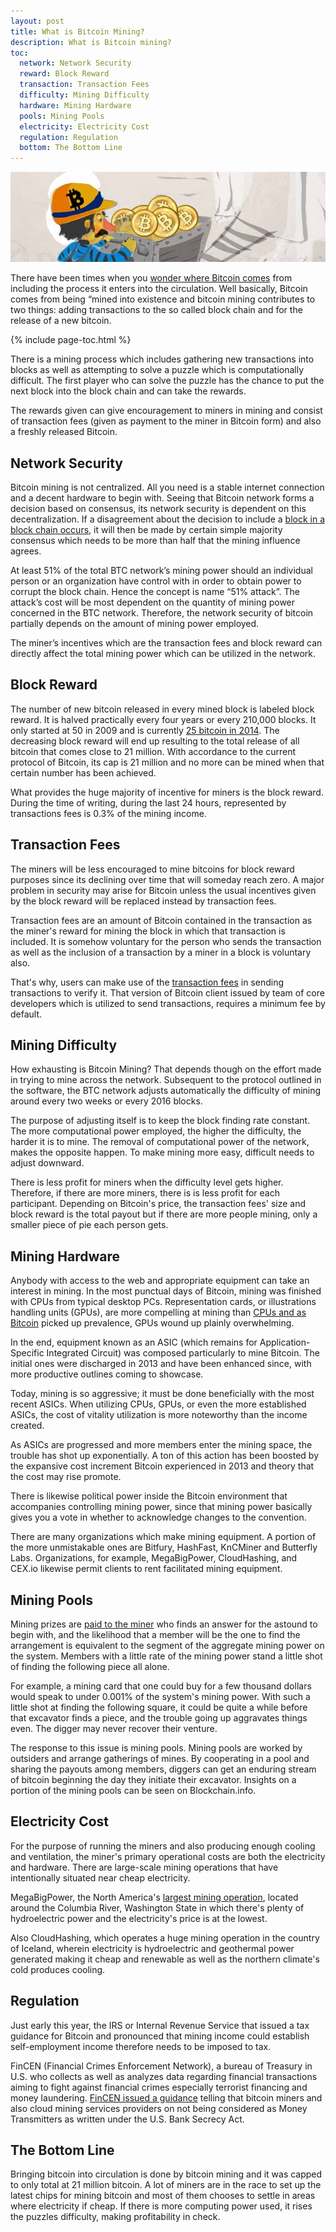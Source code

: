 ```yaml
---
layout: post
title: What is Bitcoin Mining?
description: What is Bitcoin mining?
toc:
  network: Network Security
  reward: Block Reward
  transaction: Transaction Fees
  difficulty: Mining Difficulty
  hardware: Mining Hardware
  pools: Mining Pools
  electricity: Electricity Cost
  regulation: Regulation
  bottom: The Bottom Line
---
```


<p><center><img src="/images/bitcoin-mining-2.jpg" alt="bitcoin mining"/></center></p>

<p>There have been times when you <a href="/blog/">wonder where Bitcoin comes</a> from including the process it enters into the circulation. Well basically, Bitcoin comes from being “mined into existence and bitcoin mining contributes to two things: adding transactions to the so called block chain and for the release of a new bitcoin. </p>
{% include page-toc.html %}
<p>There is a mining process which includes gathering new transactions into blocks as well as attempting to solve a puzzle which is computationally difficult. The first player who can solve the puzzle has the chance to put the next block into the block chain and can take the rewards. </p>

<p>The rewards given can give encouragement to miners in mining and consist of transaction fees (given as payment to the miner in Bitcoin form) and also a freshly released Bitcoin.</p>
 
<h2 id="network">Network Security</h2>

<p>Bitcoin mining is not centralized. All you need is a stable internet connection and a decent hardware to begin with. Seeing that Bitcoin network forms a decision based on consensus, its network security is dependent on this decentralization. If a disagreement about the decision to include a <a href="/bitcoin-miner-antminer-s9/">block in a block chain occurs</a>, it will then be made by certain simple majority consensus which needs to be more than half that the mining influence agrees.  </p>

<p>At least 51% of the total BTC network’s mining power should an individual person or an organization have control with in order to obtain power to corrupt the block chain. Hence the concept is name “51% attack”. The attack’s cost will be most dependent on the quantity of mining power concerned in the BTC network. Therefore, the network security of bitcoin partially depends on the amount of mining power employed.</p>

<p>The miner’s incentives which are the transaction fees and block reward can directly affect the total mining power which can be utilized in the network.</p>

<h2 id="reward">Block Reward</h2>

<p>The number of new bitcoin released in every mined block is labeled block reward. It is halved practically every four years or every 210,000 blocks. It only started at 50 in 2009 and is currently <a href="/hardware/">25 bitcoin in 2014</a>. The decreasing block reward will end up resulting to the total release of all bitcoin that comes close to 21 million. With accordance to the current protocol of Bitcoin, its cap is 21 million and no more can be mined when that certain number has been achieved.</p>

<p>What provides the huge majority of incentive for miners is the block reward. During the time of writing, during the last 24 hours, represented by transactions fees is 0.3% of the mining income.</p>

<h2 id="transaction">Transaction Fees</h2>

<p>The miners will be less encouraged to mine bitcoins for block reward purposes since its declining over time that will someday reach zero. A major problem in security may arise for Bitcoin unless the usual incentives given by the block reward will be replaced instead by transaction fees.</p>
 
<p>Transaction fees are an amount of Bitcoin contained in the transaction as the miner's reward for mining the block in which that transaction is included. It is somehow voluntary for the person who sends the transaction as well as the inclusion of a transaction by a miner in a block is voluntary also. </p>

<p>That's why, users can make use of the <a href="/usb-bitcoin-miner/">transaction fees</a> in sending transactions to verify it. That version of Bitcoin client issued by team of core developers which is utilized to send transactions, requires a minimum fee by default. </p>

<h2 id="difficulty">Mining Difficulty</h2>

<p>How exhausting is Bitcoin Mining? That depends though on the effort made in trying to mine across the network. Subsequent to the protocol outlined in the software, the BTC network adjusts automatically the difficulty of mining around every two weeks or every 2016 blocks. </p>

<p>The purpose of adjusting itself is to keep the block finding rate constant. The more computational power employed, the higher the difficulty, the harder it is to mine. The removal of computational power of the network, makes the opposite happen. To make mining more easy,  difficult needs to adjust downward.</p>

<p>There is less profit for miners when the difficulty level gets higher. Therefore, if there are more miners, there is is less profit for each participant. Depending on Bitcoin's price, the transaction fees' size and block reward is the total payout but if there are more people mining, only a smaller piece of pie each person gets.</p> 

<h2 id="hardware">Mining Hardware </h2>

<p>Anybody with access to the web and appropriate equipment can take an interest in mining. In the most punctual days of Bitcoin, mining was finished with CPUs from typical desktop PCs. Representation cards, or illustrations handling units (GPUs), are more compelling at mining than <a href="/bitcoin-miner-SP20-jackson/">CPUs and as Bitcoin</a> picked up prevalence, GPUs wound up plainly overwhelming. </p>

<p>In the end, equipment known as an ASIC (which remains for Application-Specific Integrated Circuit) was composed particularly to mine Bitcoin. The initial ones were discharged in 2013 and have been enhanced since, with more productive outlines coming to showcase. </p>

<p>Today, mining is so aggressive; it must be done beneficially with the most recent ASICs. When utilizing CPUs, GPUs, or even the more established ASICs, the cost of vitality utilization is more noteworthy than the income created. </p>

<p>As ASICs are progressed and more members enter the mining space, the trouble has shot up exponentially. A ton of this action has been boosted by the expansive cost increment Bitcoin experienced in 2013 and theory that the cost may rise promote. </p>

<p>There is likewise political power inside the Bitcoin environment that accompanies controlling mining power, since that mining power basically gives you a vote in whether to acknowledge changes to the convention. </p>

<p>There are many organizations which make mining equipment. A portion of the more unmistakable ones are Bitfury, HashFast, KnCMiner and Butterfly Labs. Organizations, for example, MegaBigPower, CloudHashing, and CEX.io likewise permit clients to rent facilitated mining equipment. </p>

<h2 id="pools">Mining Pools </h2>

<p>Mining prizes are <a href="/software/">paid to the miner</a> who finds an answer for the astound to begin with, and the likelihood that a member will be the one to find the arrangement is equivalent to the segment of the aggregate mining power on the system. Members with a little rate of the mining power stand a little shot of finding the following piece all alone. </p>

<p>For example, a mining card that one could buy for a few thousand dollars would speak to under 0.001% of the system's mining power. With such a little shot at finding the following square, it could be quite a while before that excavator finds a piece, and the trouble going up aggravates things even. The digger may never recover their venture. </p>

<p>The response to this issue is mining pools. Mining pools are worked by outsiders and arrange gatherings of mines. By cooperating in a pool and sharing the payouts among members, diggers can get an enduring stream of bitcoin beginning the day they initiate their excavator. Insights on a portion of the mining pools can be seen on Blockchain.info.</p>

<h2 id="electricity">Electricity Cost</h2>

<p>For the purpose of running the miners and also producing enough cooling and ventilation, the miner's primary operational costs are both the electricity and hardware. There are large-scale mining operations that have intentionally situated near cheap electricity. </p>

<p>MegaBigPower, the North America's <a href="/cloud/">largest mining operation</a>, located around the Columbia River, Washington State in which there's plenty of hydroelectric power and the electricity's price is at the lowest. </p>

<p>Also CloudHashing, which operates a huge mining operation in the country of Iceland, wherein electricity is hydroelectric and geothermal power generated making it cheap and renewable as well as the northern climate's cold produces cooling. </p>

<h2 id="regulation">Regulation</h2>

<p>Just early this year, the IRS or Internal Revenue Service that issued a tax guidance for Bitcoin and pronounced that mining income could establish self-employment income therefore needs to be imposed to tax.</p>

<p>FinCEN (Financial Crimes Enforcement Network), a bureau of Treasury in U.S. who collects as well as analyzes data regarding financial transactions aiming to fight against financial crimes especially terrorist financing and money laundering. <a href="/pools/">FinCEN issued a guidance</a> telling that bitcoin miners and also cloud mining services providers on not being considered as Money Transmitters as written under the U.S. Bank Secrecy Act. </p>

<h2 id="bottom">The Bottom Line</h2>
 
<p>Bringing bitcoin into circulation is done by bitcoin mining and it was capped to only total at 21 million bitcoin. A lot of miners are in the race to set up the latest chips for mining bitcoin and most of them chooses to settle in areas where electricity if cheap. If there is more computing power used, it rises the puzzles difficulty, making profitability in check. </p>
